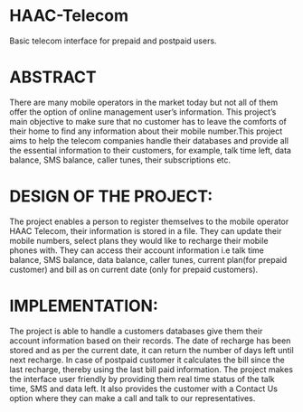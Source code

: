 # HAAC-Telecom
Basic telecom interface for prepaid and postpaid users.

ABSTRACT
========
There are many mobile operators in the market today but not all of them offer the option of online management user’s information. This project’s main objective to make sure that no customer has to leave the comforts of their home to find any information about their mobile number.This project aims to help the telecom companies handle their databases and provide all the essential information to their customers, for example, talk time left, data balance, SMS balance, caller tunes, their subscriptions etc.

DESIGN OF THE PROJECT:
=====================
The project enables a person to register themselves to the mobile operator HAAC Telecom, their information is stored in a file. They can update their mobile numbers, select plans they would like to recharge their mobile phones with. They can access their account information i.e talk time balance, SMS balance, data balance, caller tunes, current plan(for prepaid customer) and bill as on current date (only for prepaid customers).

IMPLEMENTATION:
==============
The project is able to handle a customers databases give them their account information based on their records. The date of recharge has been stored and as per the current date, it can return the number of days left until next recharge. In case of postpaid customer it calculates the bill since the last recharge, thereby using the last bill paid information. The project makes the interface user friendly by providing them real time status of the talk time, SMS and data left. It also provides the customer with a Contact Us option where they can make a call and talk to our representatives.